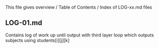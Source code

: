 This file gives overview / Table of Contents / Index 
of LOG-xx.md files

## LOG-01.md
Contains log of work up until 
output with third layer loop
which outputs
subjects
using 
students[i][j][k]